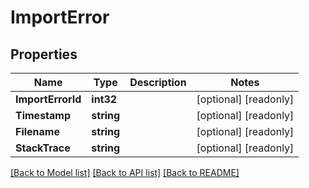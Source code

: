 # ImportError

## Properties

Name | Type | Description | Notes
------------ | ------------- | ------------- | -------------
**ImportErrorId** | **int32** |  | [optional] [readonly] 
**Timestamp** | **string** |  | [optional] [readonly] 
**Filename** | **string** |  | [optional] [readonly] 
**StackTrace** | **string** |  | [optional] [readonly] 

[[Back to Model list]](../README.md#documentation-for-models) [[Back to API list]](../README.md#documentation-for-api-endpoints) [[Back to README]](../README.md)


